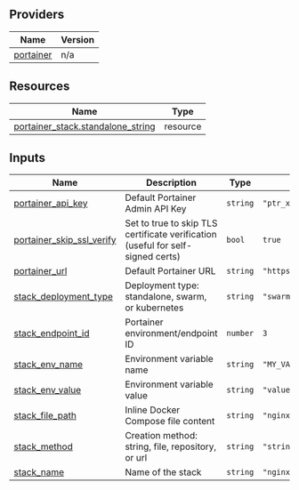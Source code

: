 <!-- BEGIN_TF_DOCS -->


## Providers

| Name | Version |
|------|---------|
| <a name="provider_portainer"></a> [portainer](#provider\_portainer) | n/a |

## Resources

| Name | Type |
|------|------|
| [portainer_stack.standalone_string](https://registry.terraform.io/providers/portainer/portainer/latest/docs/resources/stack) | resource |

## Inputs

| Name | Description | Type | Default | Required |
|------|-------------|------|---------|:--------:|
| <a name="input_portainer_api_key"></a> [portainer\_api\_key](#input\_portainer\_api\_key) | Default Portainer Admin API Key | `string` | `"ptr_xrP7XWqfZEOoaCJRu5c8qKaWuDtVc2Zb07Q5g22YpS8="` | no |
| <a name="input_portainer_skip_ssl_verify"></a> [portainer\_skip\_ssl\_verify](#input\_portainer\_skip\_ssl\_verify) | Set to true to skip TLS certificate verification (useful for self-signed certs) | `bool` | `true` | no |
| <a name="input_portainer_url"></a> [portainer\_url](#input\_portainer\_url) | Default Portainer URL | `string` | `"https://localhost:9443"` | no |
| <a name="input_stack_deployment_type"></a> [stack\_deployment\_type](#input\_stack\_deployment\_type) | Deployment type: standalone, swarm, or kubernetes | `string` | `"swarm"` | no |
| <a name="input_stack_endpoint_id"></a> [stack\_endpoint\_id](#input\_stack\_endpoint\_id) | Portainer environment/endpoint ID | `number` | `3` | no |
| <a name="input_stack_env_name"></a> [stack\_env\_name](#input\_stack\_env\_name) | Environment variable name | `string` | `"MY_VAR"` | no |
| <a name="input_stack_env_value"></a> [stack\_env\_value](#input\_stack\_env\_value) | Environment variable value | `string` | `"value"` | no |
| <a name="input_stack_file_path"></a> [stack\_file\_path](#input\_stack\_file\_path) | Inline Docker Compose file content | `string` | `"nginx.yml"` | no |
| <a name="input_stack_method"></a> [stack\_method](#input\_stack\_method) | Creation method: string, file, repository, or url | `string` | `"string"` | no |
| <a name="input_stack_name"></a> [stack\_name](#input\_stack\_name) | Name of the stack | `string` | `"nginx-swarm-file"` | no |
<!-- END_TF_DOCS -->
